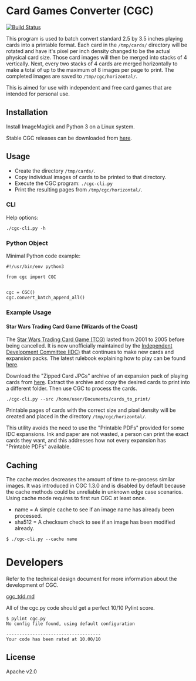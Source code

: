 # Card Games Converter (CGC)

[![Build Status](https://travis-ci.org/ekultails/card_games_converter.svg?branch=master)](https://travis-ci.org/ekultails/card_games_converter)

This program is used to batch convert standard 2.5 by 3.5 inches playing cards into a printable format. Each card in the `/tmp/cards/` directory will be rotated and have it's pixel per inch density changed to be the actual physical card size. Those card images will then be merged into stacks of 4 vertically. Next, every two stacks of 4 cards are merged horizontally to make a total of up to the maximum of 8 images per page to print. The completed images are saved to `/tmp/cgc/horizontal/`.

This is aimed for use with independent and free card games that are intended for personal use.

## Installation

Install ImageMagick and Python 3 on a Linux system.

Stable CGC releases can be downloaded from [here](https://github.com/ekultails/card_games_converter/releases).

## Usage

* Create the directory `/tmp/cards/`.
* Copy individual images of cards to be printed to that directory.
* Execute the CGC program: `./cgc-cli.py`
* Print the resulting pages from `/tmp/cgc/horizontal/`.

### CLI

Help options:

`./cgc-cli.py -h`

### Python Object

Minimal Python code example:

```
#!/usr/bin/env python3

from cgc import CGC


cgc = CGC()
cgc.convert_batch_append_all()
```

### Example Usage

#### Star Wars Trading Card Game (Wizards of the Coast)

The [Star Wars Trading Card Game (TCG)](http://starwars.wikia.com/wiki/Star_Wars_Trading_Card_Game) lasted from 2001 to 2005 before being cancelled. It is now unofficially maintained by the [Independent Development Committee (IDC)](https://swtcgidc.wordpress.com/) that continues to make new cards and expansion packs. The latest rulebook explaining how to play can be found [here](https://swtcgidc.wordpress.com/rules/).

Download the "Zipped Card JPGs" archive of an expansion pack of playing cards from [here](https://swtcgidc.wordpress.com/expansions-home/). Extract the archive and copy the desired cards to print into a different folder. Then use CGC to process the cards.

```
./cgc-cli.py --src /home/user/Documents/cards_to_print/
```

Printable pages of cards with the correct size and pixel density will be created and placed in the directory `/tmp/cgc/horizontal/`.

This utility avoids the need to use the "Printable PDFs" provided for some IDC expansions. Ink and paper are not wasted, a person can print the exact cards they want, and this addresses how not every expansion has "Printable PDFs" available.

## Caching

The cache modes decreases the amount of time to re-process similar images. It was introduced in CGC 1.3.0 and is disabled by default because the cache methods could be unreliable in unknown edge case scenarios. Using cache mode requires to first run CGC at least once.

* name = A simple cache to see if an image name has already been processed.
* sha512 = A checksum check to see if an image has been modified already.

```
$ ./cgc-cli.py --cache name
```

# Developers

Refer to the technical design document for more information about the development of CGC.

[cgc_tdd.md](cgc_tdd.md)

All of the cgc.py code should get a perfect 10/10 Pylint score.

```
$ pylint cgc.py
No config file found, using default configuration

------------------------------------
Your code has been rated at 10.00/10
```

## License

Apache v2.0
